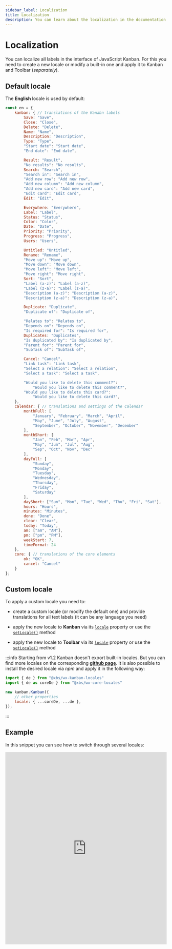 ```yaml
---
sidebar_label: Localization
title: Localization
description: You can learn about the localization in the documentation of the DHTMLX JavaScript Kanban library. Browse developer guides and API reference, try out code examples and live demos, and download a free 30-day evaluation version of DHTMLX Kanban.
---
```


# Localization

You can localize all labels in the interface of JavaScript Kanban. For this you need to create a new locale or modify a built-in one and apply it to Kanban and Toolbar (*separately*).

## Default locale

The **English** locale is used by default:

~~~jsx
const en = {
    kanban: { // translations of the Kanabn labels
        Save: "Save",
        Close: "Close",
        Delete: "Delete",
        Name: "Name",
        Description: "Description",
        Type: "Type",
        "Start date": "Start date",
        "End date": "End date",

        Result: "Result",
        "No results": "No results",
        Search: "Search",
        "Search in": "Search in",
        "Add new row": "Add new row",
        "Add new column": "Add new column",
        "Add new card": "Add new card",
        "Edit card": "Edit card",
        Edit: "Edit",

        Everywhere: "Everywhere",
        Label: "Label",
        Status: "Status",
        Color: "Color",
        Date: "Date",
        Priority: "Priority",
        Progress: "Progress",
        Users: "Users",

        Untitled: "Untitled",
        Rename: "Rename",
        "Move up": "Move up",
        "Move down": "Move down",
        "Move left": "Move left",
        "Move right": "Move right",
        Sort: "Sort",
        "Label (a-z)": "Label (a-z)",
        "Label (z-a)": "Label (z-a)",
        "Description (a-z)": "Description (a-z)",
        "Description (z-a)": "Description (z-a)",

        Duplicate: "Duplicate",
        "Duplicate of": "Duplicate of",

        "Relates to": "Relates to",
        "Depends on": "Depends on",
        "Is required for": "Is required for",
        Duplicates: "Duplicates",
        "Is duplicated by": "Is duplicated by",
        "Parent for": "Parent for",
        "SubTask of": "SubTask of",

        Cancel: "Cancel",
        "Link task": "Link task",
        "Select a relation": "Select a relation",
        "Select a task": "Select a task",

        "Would you like to delete this comment?":
            "Would you like to delete this comment?",
        "Would you like to delete this card?":
            "Would you like to delete this card?",
    },
    calendar: { // translations and settings of the calendar
        monthFull: [
            "January", "February", "March", "April",
            "May", "June", "July", "August", 
            "September", "October", "November", "December"
        ],
        monthShort: [
            "Jan", "Feb", "Mar", "Apr",
            "May", "Jun", "Jul", "Aug",
            "Sep", "Oct", "Nov", "Dec"
        ],
        dayFull: [
            "Sunday",
            "Monday",
            "Tuesday",
            "Wednesday",
            "Thursday",
            "Friday",
            "Saturday"
        ],
        dayShort: ["Sun", "Mon", "Tue", "Wed", "Thu", "Fri", "Sat"],
        hours: "Hours",
        minutes: "Minutes",
        done: "Done",
        clear: "Clear",
        today: "Today",
        am: ["am", "AM"],
        pm: ["pm", "PM"],
        weekStart: 7,
        timeFormat: 24
    },
    core: { // translations of the core elements
        ok: "OK",
        cancel: "Cancel"
    }
};
~~~

## Custom locale

To apply a custom locale you need to:

- create a custom locale (or modify the default one) and provide translations for all text labels (it can be any language you need)

- apply the new locale to **Kanban** via its [`locale`](api/config/js_kanban_locale_config.md) property or use the [`setLocale()`](api/methods/js_kanban_setlocale_method.md) method
- apply the new locale to **Toolbar** via its [`locale`](api/config/toolbar_locale_config.md) property or use the [`setLocale()`](api/methods/toolbar_setlocale_method.md) method

:::info
Starting from v1.2 Kanban doesn't export built-in locales. But you can find more locales on the corresponding [**github page**](https://github.com/web-widgets/wx-kanban-locales). It is also possible to install the desired locale via *npm* and apply it in the following way:
~~~js
import { de } from "@xbs/wx-kanban-locales"
import { de as coreDe } from "@xbs/wx-core-locales"

new kanban.Kanban({
    // other properties
    locale: { ...coreDe, ...de },
});
~~~
:::

## Example

In this snippet you can see how to switch through several locales:

<iframe src="https://snippet.dhtmlx.com/hrblf1mm?mode=js&tag=kanban" frameborder="0" class="snippet_iframe" width="100%" height="600"></iframe>
